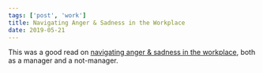 ```yaml
---
tags: ['post', 'work']
title: Navigating Anger & Sadness in the Workplace
date: 2019-05-21
---
```


 This was a good read on [navigating anger & sadness in the workplace](https://chelseatroy.com/2017/11/19/anger-and-sadness-in-the-workplace/), both as a manager and a not-manager.